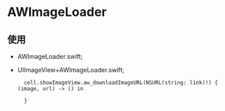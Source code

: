 # AWImageLoader

## 使用 

* AWImageLoader.swift;
* UIImageView+AWImageLoader.swift;


		cell.showImageView.aw_downloadImageURL(NSURL(string: link)!) { (image, url) -> () in
		
		}
